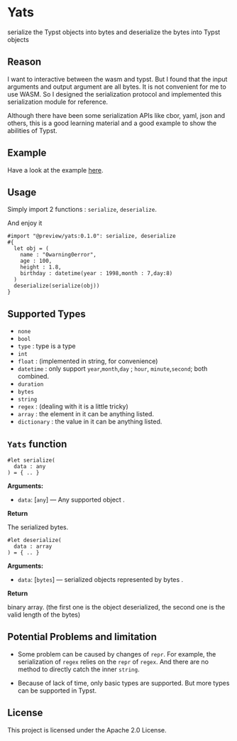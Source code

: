 # Yats

serialize the Typst objects into bytes and deserialize the bytes into Typst objects

## Reason
I want to interactive between the wasm and typst. But I found that the input arguments and output argument are all bytes. It is not convenient for me to use WASM. So I designed the serialization protocol and implemented this serialization module for reference.

Although there have been some serialization APIs like cbor, yaml, json and others, this is a good learning material and a good example to show the abilities of Typst.

## Example

Have a look at the example [here](./example.typ).

## Usage

Simply import 2 functions : `serialize`, `deserialize`.

And enjoy it

```typ
#import "@preview/yats:0.1.0": serialize, deserialize
#{
  let obj = (
    name : "0warning0error",
    age : 100,
    height : 1.8,
    birthday : datetime(year : 1998,month : 7,day:8)
  )
  deserialize(serialize(obj))
}
```

## Supported Types
- `none`
- `bool`
- `type` : type is a type
- `int`
- `float` : (implemented in string, for convenience) 
- `datetime` : only support `year`,`month`,`day` ; `hour`, `minute`,`second`; both combined.
- `duration`
- `bytes`
- `string`
- `regex` : (dealing with it is a little tricky)
- `array` : the element in it can be anything listed.
- `dictionary` : the value in it can be anything listed.

## `Yats` function

```typ
#let serialize(
  data : any
) = { .. }
```

**Arguments:**

- `data`: [`any`] &mdash; Any supported object .

**Return**

The serialized bytes.


```typ
#let deserialize(
  data : array
) = { .. }
```

**Arguments:**

- `data`: [`bytes`] &mdash; serialized objects represented by bytes  .

**Return**

binary array. (the first one is the object deserialized, the second one is the valid length of the bytes)


## Potential Problems and limitation

- Some problem can be caused by changes of `repr`. For example, the serialization of `regex` relies on the `repr` of `regex`. And there are no method to directly catch the inner `string`.

- Because of lack of time, only basic types are supported. But more types can be supported in Typst.


## License

This project is licensed under the Apache 2.0 License.